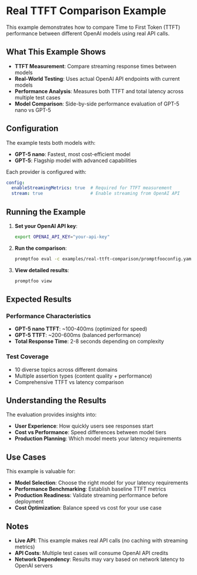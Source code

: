 # Real TTFT Comparison Example

This example demonstrates how to compare Time to First Token (TTFT) performance between different OpenAI models using real API calls.

## What This Example Shows

- **TTFT Measurement**: Compare streaming response times between models
- **Real-World Testing**: Uses actual OpenAI API endpoints with current models
- **Performance Analysis**: Measures both TTFT and total latency across multiple test cases
- **Model Comparison**: Side-by-side performance evaluation of GPT-5 nano vs GPT-5

## Configuration

The example tests both models with:
- **GPT-5 nano**: Fastest, most cost-efficient model
- **GPT-5**: Flagship model with advanced capabilities

Each provider is configured with:
```yaml
config:
  enableStreamingMetrics: true  # Required for TTFT measurement
  stream: true                  # Enable streaming from OpenAI API
```

## Running the Example

1. **Set your OpenAI API key**:
   ```bash
   export OPENAI_API_KEY="your-api-key"
   ```

2. **Run the comparison**:
   ```bash
   promptfoo eval -c examples/real-ttft-comparison/promptfooconfig.yaml
   ```

3. **View detailed results**:
   ```bash
   promptfoo view
   ```

## Expected Results

### Performance Characteristics
- **GPT-5 nano TTFT**: ~100-400ms (optimized for speed)
- **GPT-5 TTFT**: ~200-600ms (balanced performance)
- **Total Response Time**: 2-8 seconds depending on complexity

### Test Coverage
- 10 diverse topics across different domains
- Multiple assertion types (content quality + performance)
- Comprehensive TTFT vs latency comparison

## Understanding the Results

The evaluation provides insights into:
- **User Experience**: How quickly users see responses start
- **Cost vs Performance**: Speed differences between model tiers
- **Production Planning**: Which model meets your latency requirements

## Use Cases

This example is valuable for:
- **Model Selection**: Choose the right model for your latency requirements
- **Performance Benchmarking**: Establish baseline TTFT metrics
- **Production Readiness**: Validate streaming performance before deployment
- **Cost Optimization**: Balance speed vs cost for your use case

## Notes

- **Live API**: This example makes real API calls (no caching with streaming metrics)
- **API Costs**: Multiple test cases will consume OpenAI API credits
- **Network Dependency**: Results may vary based on network latency to OpenAI servers